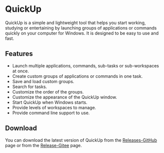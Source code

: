 # QuickUp
QuickUp is a simple and lightweight tool that helps you start working, studying or entertaining by launching groups of applications or commands quickly on your computer for Windows. It is designed to be easy to use and fast.

## Features
- Launch multiple applications, commands, sub-tasks or sub-workspaces at once.
- Create custom groups of applications or commands in one task.
- Save and load custom groups.
- Search for tasks.
- Customize the order of the groups.
- Customize the appearance of the QuickUp window.
- Start QuickUp when Windows starts.
- Provide levels of workspaces to manage.
- Provide command line support to use.

## Download
You can download the latest version of QuickUp from the [Releases-GitHub](https://github.com/smart-space/QuickUp/releases) page or from the [Release-Gitee](https://gitee.com/captorking/QuickUp/releases/) page.
